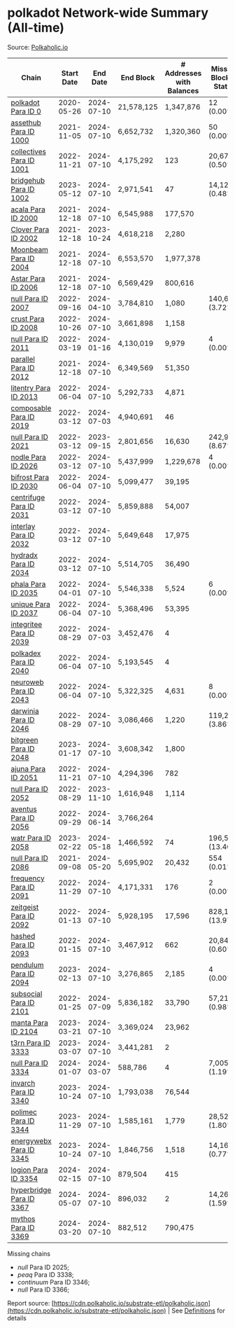 # polkadot Network-wide Summary (All-time)

Source: [Polkaholic.io](https://polkaholic.io)


| Chain            | Start Date | End Date | End Block | # Addresses with Balances | Missing Blocks / Status |
| ---------------- | ---------- | ---------| --------- | ------------------------- | ----------------------- |
| [polkadot Para ID 0](/polkadot/0-polkadot) | 2020-05-26 | 2024-07-10 | 21,578,125 |  1,347,876 | 12 (0.00%)  |
| [assethub Para ID 1000](/polkadot/1000-assethub) | 2021-11-05 | 2024-07-10 | 6,652,732 |  1,320,360 | 50 (0.00%)  |
| [collectives Para ID 1001](/polkadot/1001-collectives) | 2022-11-21 | 2024-07-10 | 4,175,292 |  123 | 20,673 (0.50%)  |
| [bridgehub Para ID 1002](/polkadot/1002-bridgehub) | 2023-05-12 | 2024-07-10 | 2,971,541 |  47 | 14,121 (0.48%)  |
| [acala Para ID 2000](/polkadot/2000-acala) | 2021-12-18 | 2024-07-10 | 6,545,988 |  177,570 |    |
| [Clover Para ID 2002](/polkadot/2002-clover) | 2021-12-18 | 2023-10-24 | 4,618,218 |  2,280 |    |
| [Moonbeam Para ID 2004](/polkadot/2004-moonbeam) | 2021-12-18 | 2024-07-10 | 6,553,570 |  1,977,378 |    |
| [Astar Para ID 2006](/polkadot/2006-astar) | 2021-12-18 | 2024-07-10 | 6,569,429 |  800,616 |    |
| [null Para ID 2007](/polkadot/2007-kapex) | 2022-09-16 | 2024-04-10 | 3,784,810 |  1,080 | 140,668 (3.72%)  |
| [crust Para ID 2008](/polkadot/2008-crust) | 2022-10-26 | 2024-07-10 | 3,661,898 |  1,158 |    |
| [null Para ID 2011](/polkadot/2011-equilibrium) | 2022-03-19 | 2024-01-16 | 4,130,019 |  9,979 | 4 (0.00%)  |
| [parallel Para ID 2012](/polkadot/2012-parallel) | 2021-12-18 | 2024-07-10 | 6,349,569 |  51,350 |    |
| [litentry Para ID 2013](/polkadot/2013-litentry) | 2022-06-04 | 2024-07-10 | 5,292,733 |  4,871 |    |
| [composable Para ID 2019](/polkadot/2019-composable) | 2022-03-12 | 2024-07-03 | 4,940,691 |  46 |    |
| [null Para ID 2021](/polkadot/2021-efinity) | 2022-03-12 | 2023-09-15 | 2,801,656 |  16,630 | 242,949 (8.67%)  |
| [nodle Para ID 2026](/polkadot/2026-nodle) | 2022-03-12 | 2024-07-10 | 5,437,999 |  1,229,678 | 4 (0.00%)  |
| [bifrost Para ID 2030](/polkadot/2030-bifrost) | 2022-06-04 | 2024-07-10 | 5,099,477 |  39,195 |    |
| [centrifuge Para ID 2031](/polkadot/2031-centrifuge) | 2022-03-12 | 2024-07-10 | 5,859,888 |  54,007 |    |
| [interlay Para ID 2032](/polkadot/2032-interlay) | 2022-03-12 | 2024-07-10 | 5,649,648 |  17,975 |    |
| [hydradx Para ID 2034](/polkadot/2034-hydradx) | 2022-03-12 | 2024-07-10 | 5,514,705 |  36,490 |    |
| [phala Para ID 2035](/polkadot/2035-phala) | 2022-04-01 | 2024-07-10 | 5,546,338 |  5,524 | 6 (0.00%)  |
| [unique Para ID 2037](/polkadot/2037-unique) | 2022-06-04 | 2024-07-10 | 5,368,496 |  53,395 |    |
| [integritee Para ID 2039](/polkadot/2039-integritee) | 2022-08-29 | 2024-07-03 | 3,452,476 |  4 |    |
| [polkadex Para ID 2040](/polkadot/2040-polkadex) | 2022-06-04 | 2024-07-10 | 5,193,545 |  4 |    |
| [neuroweb Para ID 2043](/polkadot/2043-neuroweb) | 2022-06-04 | 2024-07-10 | 5,322,325 |  4,631 | 8 (0.00%)  |
| [darwinia Para ID 2046](/polkadot/2046-darwinia) | 2022-08-29 | 2024-07-10 | 3,086,466 |  1,220 | 119,220 (3.86%)  |
| [bitgreen Para ID 2048](/polkadot/2048-bitgreen) | 2023-01-17 | 2024-07-10 | 3,608,342 |  1,800 |    |
| [ajuna Para ID 2051](/polkadot/2051-ajuna) | 2022-11-21 | 2024-07-10 | 4,294,396 |  782 |    |
| [null Para ID 2052](/polkadot/2052-polkadot-parathread-2052) | 2022-08-29 | 2023-11-10 | 1,616,948 |  1,114 |    |
| [aventus Para ID 2056](/polkadot/2056-aventus) | 2022-09-29 | 2024-06-14 | 3,766,264 |   |    |
| [watr Para ID 2058](/polkadot/2058-watr) | 2023-02-22 | 2024-05-18 | 1,466,592 |  74 | 196,567 (13.40%)  |
| [null Para ID 2086](/polkadot/2086-kilt) | 2021-09-08 | 2024-05-20 | 5,695,902 |  20,432 | 554 (0.01%)  |
| [frequency Para ID 2091](/polkadot/2091-frequency) | 2022-11-29 | 2024-07-10 | 4,171,331 |  176 | 2 (0.00%)  |
| [zeitgeist Para ID 2092](/polkadot/2092-zeitgeist) | 2022-01-13 | 2024-07-10 | 5,928,195 |  17,596 | 828,192 (13.97%)  |
| [hashed Para ID 2093](/polkadot/2093-hashed) | 2022-01-15 | 2024-07-10 | 3,467,912 |  662 | 20,847 (0.60%)  |
| [pendulum Para ID 2094](/polkadot/2094-pendulum) | 2023-02-13 | 2024-07-10 | 3,276,865 |  2,185 | 4 (0.00%)  |
| [subsocial Para ID 2101](/polkadot/2101-subsocial) | 2022-01-25 | 2024-07-09 | 5,836,182 |  33,790 | 57,214 (0.98%)  |
| [manta Para ID 2104](/polkadot/2104-manta) | 2023-03-21 | 2024-07-10 | 3,369,024 |  23,962 |    |
| [t3rn Para ID 3333](/polkadot/3333-t3rn) | 2023-03-07 | 2024-07-10 | 3,441,281 |  2 |    |
| [null Para ID 3334](/polkadot/3334-polkadot-parathread-3334) | 2024-01-07 | 2024-03-07 | 588,786 |  4 | 7,005 (1.19%)  |
| [invarch Para ID 3340](/polkadot/3340-invarch) | 2023-10-24 | 2024-07-10 | 1,793,038 |  76,544 |    |
| [polimec Para ID 3344](/polkadot/3344-polimec) | 2023-11-29 | 2024-07-10 | 1,585,161 |  1,779 | 28,527 (1.80%)  |
| [energywebx Para ID 3345](/polkadot/3345-energywebx) | 2023-10-24 | 2024-07-10 | 1,846,756 |  1,518 | 14,163 (0.77%)  |
| [logion Para ID 3354](/polkadot/3354-logion) | 2024-02-15 | 2024-07-10 | 879,504 |  415 |    |
| [hyperbridge Para ID 3367](/polkadot/3367-hyperbridge) | 2024-05-07 | 2024-07-10 | 896,032 |  2 | 14,262 (1.59%)  |
| [mythos Para ID 3369](/polkadot/3369-mythos) | 2024-03-20 | 2024-07-10 | 882,512 |  790,475 |    |

Missing chains


* *null* Para ID 2025; 
* *peaq* Para ID 3338; 
* *continuum* Para ID 3346; 
* *null* Para ID 3366; 

Report source: [https://cdn.polkaholic.io/substrate-etl/polkaholic.json](https://cdn.polkaholic.io/substrate-etl/polkaholic.json) | See [Definitions](/DEFINITIONS.md) for details
